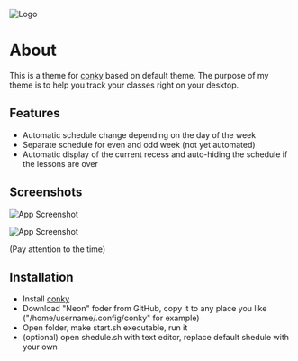 ![Logo](https://i.ibb.co/356pmbW7/Theme.png)

# About

This is a theme for [conky](https://github.com/brndnmtthws/conky) based on default theme. The purpose of my theme is to help you track your classes right on your desktop.

## Features

- Automatic schedule change depending on the day of the week
- Separate schedule for even and odd week (not yet automated)
- Automatic display of the current recess and auto-hiding the schedule if the lessons are over
## Screenshots

![App Screenshot](https://i.ibb.co/Wpjd94xc/Neon.png/468x300?text=App+Screenshot+Here)

![App Screenshot](https://i.ibb.co/1tsd7hdY/End.png468x300?text=App+Screenshot+Here)

(Pay attention to the time)
## Installation

- Install [conky](https://github.com/brndnmtthws/conky)
- Download "Neon" foder from GitHub, copy it to any place you like ("/home/username/.config/conky" for example)
- Open folder, make start.sh executable, run it
- (optional) open shedule.sh with text editor, replace default shedule with your own
